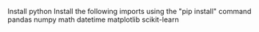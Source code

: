 Install python
Install the following imports using the "pip install" command
  pandas
  numpy
  math
  datetime
  matplotlib
  scikit-learn
